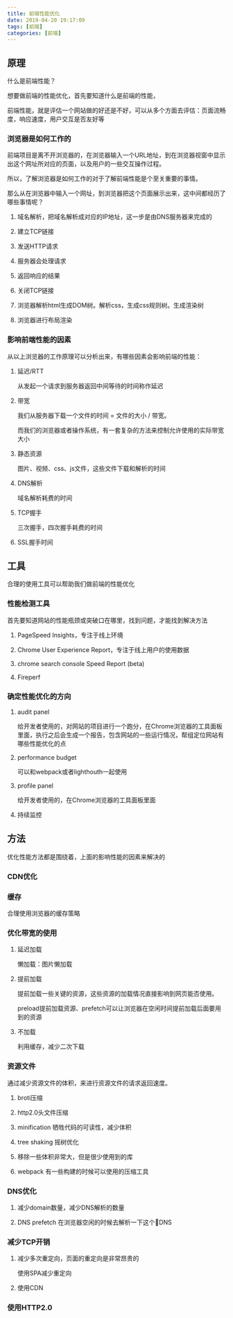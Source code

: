 ```yaml
---
title: 前端性能优化
date: 2019-04-20 19:17:09
tags: [前端]
categories: [前端]
---
```


## 原理

什么是前端性能？

想要做前端的性能优化，首先要知道什么是前端的性能，

前端性能，就是评估一个网站做的好还是不好，可以从多个方面去评估：页面流畅度，响应速度，用户交互是否友好等

### 浏览器是如何工作的

前端项目是离不开浏览器的，在浏览器输入一个URL地址，到在浏览器视窗中显示出这个网址所对应的页面，以及用户的一些交互操作过程。

所以，了解浏览器是如何工作的对于了解前端性能是个至关重要的事情。

那么从在浏览器中输入一个网址，到浏览器把这个页面展示出来，这中间都经历了哪些事情呢？

1. 域名解析，把域名解析成对应的IP地址，这一步是由DNS服务器来完成的

2. 建立TCP链接

3. 发送HTTP请求

4. 服务器会处理请求

5. 返回响应的结果

6. 关闭TCP链接

7. 浏览器解析html生成DOM树。解析css，生成css规则树。生成渲染树

8. 浏览器进行布局渲染

### 影响前端性能的因素

从以上浏览器的工作原理可以分析出来，有哪些因素会影响前端的性能：

1. 延迟/RTT

    从发起一个请求到服务器返回中间等待的时间称作延迟

2. 带宽

    我们从服务器下载一个文件的时间 = 文件的大小 / 带宽。

    而我们的浏览器或者操作系统，有一套复杂的方法来控制允许使用的实际带宽大小

3. 静态资源

    图片、视频、css、js文件，这些文件下载和解析的时间

4. DNS解析

    域名解析耗费的时间

5. TCP握手

    三次握手，四次握手耗费的时间

6. SSL握手时间

## 工具

合理的使用工具可以帮助我们做前端的性能优化

### 性能检测工具

首先要知道网站的性能瓶颈或突破口在哪里，找到问题，才能找到解决方法

1. PageSpeed Insights，专注于线上环境

2. Chrome User Experience Report，专注于线上用户的使用数据

3. chrome search console Speed Report (beta)

4. Fireperf

### 确定性能优化的方向

1. audit panel 

    给开发者使用的，对网站的项目进行一个跑分，在Chrome浏览器的工具面板里面，执行之后会生成一个报告，包含网站的一些运行情况，帮组定位网站有哪些性能优化的点

2. performance budget

    可以和webpack或者lighthouth一起使用

3. profile panel

    给开发者使用的，在Chrome浏览器的工具面板里面

4. 持续监控

## 方法

优化性能方法都是围绕着，上面的影响性能的因素来解决的

### CDN优化

### 缓存

合理使用浏览器的缓存策略

### 优化带宽的使用

1. 延迟加载

    懒加载：图片懒加载

2. 提前加载

    提前加载一些关键的资源，这些资源的加载情况直接影响到网页能否使用。

    preload提前加载资源、prefetch可以让浏览器在空闲时间提前加载后面要用到的资源

3. 不加载

    利用缓存，减少二次下载

### 资源文件

通过减少资源文件的体积，来进行资源文件的请求返回速度。

1. broti压缩

2. http2.0头文件压缩

3. minification 牺牲代码的可读性，减少体积

4. tree shaking 摇树优化

5. 移除一些体积非常大，但是很少使用到的库

6. webpack 有一些构建的时候可以使用的压缩工具

### DNS优化

1. 减少domain数量，减少DNS解析的数量

2. DNS prefetch 在浏览器空闲的时候去解析一下这个DNS

### 减少TCP开销

1. 减少多次重定向，页面的重定向是非常昂贵的

    使用SPA减少重定向

2. 使用CDN

### 使用HTTP2.0
